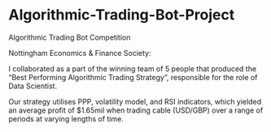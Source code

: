 # Algorithmic-Trading-Bot-Project
Algorithmic Trading Bot Competition

Nottingham Economics & Finance Society: 

I collaborated as a part of the winning team of 5 people that produced the “Best Performing Algorithmic Trading Strategy”, responsible for the role of Data Scientist. 

Our strategy utilises PPP, volatility model, and RSI indicators, which yielded an average profit of $1.65mil when trading cable (USD/GBP) over a range of periods at varying lengths of time.

